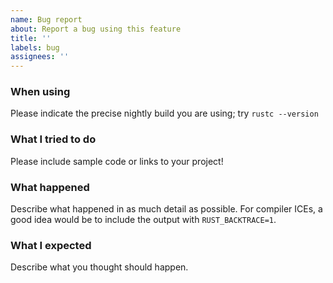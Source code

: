 ```yaml
---
name: Bug report
about: Report a bug using this feature
title: ''
labels: bug
assignees: ''
---
```


### When using

Please indicate the precise nightly build you are using; try `rustc --version`

### What I tried to do

Please include sample code or links to your project!

### What happened

Describe what happened in as much detail as possible.
For compiler ICEs, a good idea would be to include the output with `RUST_BACKTRACE=1`.

### What I expected

Describe what you thought should happen.
